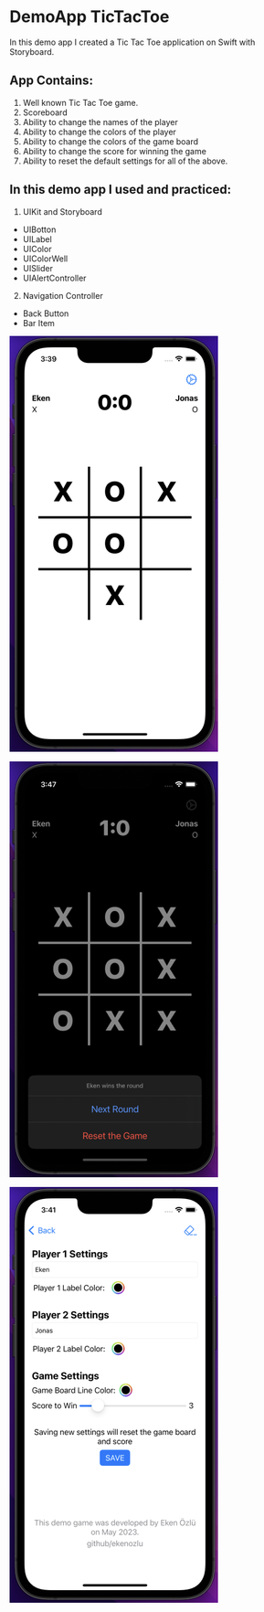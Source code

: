 # DemoApp TicTacToe
In this demo app I created a Tic Tac Toe application on Swift with Storyboard.

## App Contains:
1. Well known Tic Tac Toe game.
2. Scoreboard
3. Ability to change the names of the player
4. Ability to change the colors of the player
5. Ability to change the colors of the game board
6. Ability to change the score for winning the game
7. Ability to reset the default settings for all of the above.

## In this demo app I used and practiced:
1. UIKit and Storyboard
  * UIBotton
  * UILabel
  * UIColor
  * UIColorWell
  * UISlider
  * UIAlertController
2. Navigation Controller
  * Back Button
  * Bar Item

![alt text](https://github.com/ekenozlu/DemoAppTicTacToe/blob/main/light_gamescreen.png "Light Game Screen")

![alt text](https://github.com/ekenozlu/DemoAppTicTacToe/blob/main/dark_gamescreen.png "Dark Game Screen")

![alt text](https://github.com/ekenozlu/DemoAppTicTacToe/blob/main/light_settingsscreen.png "Light Settings Screen")



